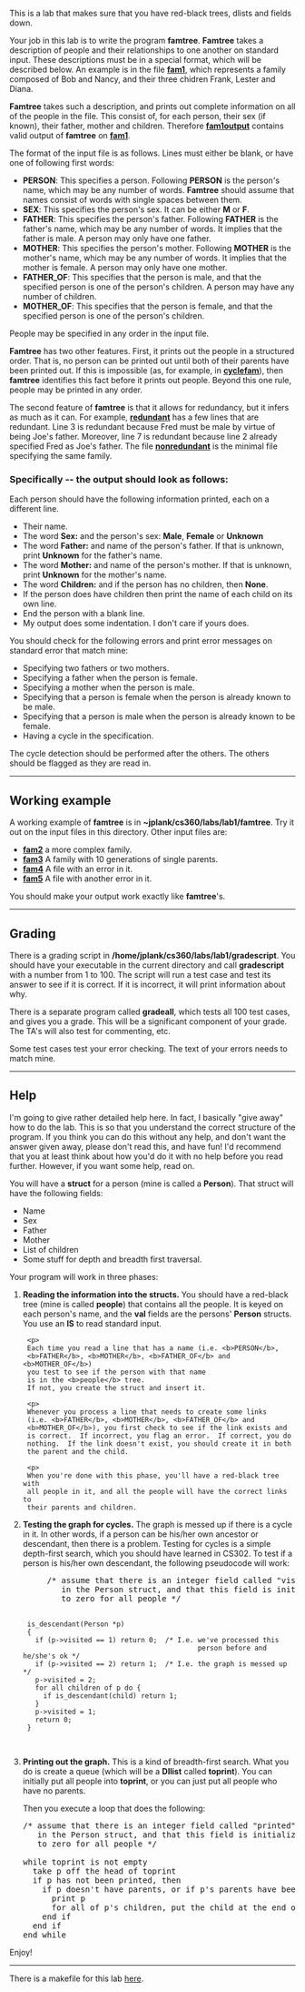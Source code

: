 This is a lab that makes sure that you have red-black trees, dlists and 
fields down.  
<p>
Your job in this lab is to write the program <b>famtree</b>.  <b>Famtree</b>
takes a description of people and their relationships to one another
on standard input.  These descriptions must be in a special format, 
which will be described below.  An example is in the file
<a href=fam1><b>fam1</b></a>, which represents a family composed of
Bob and Nancy, and their three chidren Frank, Lester and 
Diana.
<p>
<b>Famtree</b> takes such a description, and prints out complete
information on all of the people in the file.  This consist of, for
each person, their sex (if known), their father, mother and children.
Therefore 
<a href=fam1output><b>fam1output</b></a> contains valid output of
<b>famtree</b> on <a href=fam1><b>fam1</b></a>.
<p>
The format of the input file is as follows.  Lines must either 
be blank, or have one of following first words:
<UL>
<LI> <b>PERSON</b>: This specifies a person.  Following <b>PERSON</b>
     is the person's name, which may be any number of words.
     <b>Famtree</b> should assume that names consist of words with
     single spaces between them.
<LI> <b>SEX</b>: This specifies the person's sex.  It can be
     either <b>M</b> or <b>F</b>.
<LI> <b>FATHER</b>: This specifies the person's father.  
     Following <b>FATHER</b>
     is the father's name, which may be any number of words.
     It implies that the father is male.
     A person may only have one father.
<LI> <b>MOTHER</b>: This specifies the person's mother.  
     Following <b>MOTHER</b>
     is the mother's name, which may be any number of words.
     It implies that the mother is female.
     A person may only have one mother.
<LI> <b>FATHER_OF</b>: This specifies that the person is male,
     and that the specified person is one of the person's children.
     A person may have any number of children.
<LI> <b>MOTHER_OF</b>: This specifies that the person is female,
     and that the specified person is one of the person's children.
</UL>
People may be specified in any order in the input file.
<p>

<b>Famtree</b> has two other features.  First, it prints out the 
people in a structured order.  That is, no person can be printed out
until both of their parents have been printed out.  If this is impossible
(as, for example, in 
<a href=cyclefam><b>cyclefam</b></a>), then <b>famtree</b> identifies 
this fact before it prints out people.
Beyond this one rule, people may be printed in any order.  
<p>
The second feature of <b>famtree</b> is that it allows for redundancy, 
but it infers as much as it can.  For example, 
<a href=redundant><b>redundant</b></a> has a few lines that are 
redundant.  Line 3 is redundant because Fred must be
male by virtue of being Joe's father.  Moreover, line 7 is redundant
because line 2 already specified Fred as Joe's father.  The file
<a href=nonredundant><b>nonredundant</b></a> is the minimal file specifying
the same family.
<h3>Specifically -- the output should look as follows:</h3>
Each person should have the following information printed, each on a different line.
<UL>
<LI> Their name.
<LI> The word <b>Sex:</b> and the person's sex: <b>Male</b>, <b>Female</b> or <b>Unknown</b>
<LI> The word <b>Father:</b> and name of the person's father.  If that is unknown, print <b>Unknown</b> for the father's name.
<LI> The word <b>Mother:</b> and name of the person's mother.  If that is unknown, print <b>Unknown</b> for the mother's name.
<LI> The word <b>Children:</b> and if the person has no children, then <b>None</b>.
<LI> If the person does have children then print the name of each child on its own line.
<LI> End the person with a blank line.
<LI> My output does some indentation.  I don't care if yours does.
</ul>
You should check for the following errors and print error messages on standard error that match mine:
<UL>
<LI> Specifying two fathers or two mothers.
<LI> Specifying a father when the person is female.
<LI> Specifying a mother when the person is male.
<LI> Specifying that a person is female when the person is already known to be male.
<LI> Specifying that a person is male when the person is already known to be female.
<LI> Having a cycle in the specification.
</UL>

<p>
The cycle detection should be performed after the others.  The others should be 
flagged as they are read in.

<hr>
<h2>Working example</h2>
A working example of <b>famtree</b> is in 
<b>~jplank/cs360/labs/lab1/famtree</b>.  Try it out on the input files in 
this directory.  Other input files are:
<UL>
<LI><a href=fam2><b>fam2</b></a> a more complex family.
<LI><a href=fam3><b>fam3</b></a> A family with 10 generations of single
    parents.
<LI><a href=fam4><b>fam4</b></a> A file with an error in it.
<LI><a href=fam5><b>fam5</b></a> A file with another error in it.
</UL>
You should make your output work exactly like <b>famtree</b>'s.

<hr>
<h2>Grading</h2>

There is a grading script in <b>/home/jplank/cs360/labs/lab1/gradescript</b>.  You should have your executable
in the current directory and call <b>gradescript</b> with a number from 1 to 100.  The script will run a 
test case and test its answer to see if it is correct.  If it is incorrect, it will print information about
why.
<p>
There is a separate program called <b>gradeall</b>, which tests all 100 test cases, and gives you a grade.
This will be a significant component of your grade.  The TA's will also test for commenting, etc.
<p>
Some test cases test your error checking.  The text of your errors needs to match mine.

<hr>
<h2>Help</h2>
I'm going to give rather detailed help here.  In fact, I basically
"give away" how to do the lab.  This is so that you understand the
correct structure of the program.  If you think you can do this
without any help, and don't want the answer given away, please
don't read this, and have fun!  I'd recommend that you at least
think about how you'd do it with no help before you read further.
However, if you want some help,
read on.  
<p>
You will have a <b>struct</b> for a person (mine is called a <b>Person</b>).
That struct will have the following fields: 
<UL>
<LI> Name
<LI> Sex
<LI> Father
<LI> Mother
<LI> List of children
<LI> Some stuff for depth and breadth first traversal.
</UL>
<p>
Your program will work in three phases:
<OL>
<LI> <b>Reading the information into the structs.</b>  You should have 
     a red-black tree (mine is called <b>people</b>) that contains all
     the people.  It is keyed on each person's name, and the <b>val</b>
     fields are the persons' <b>Person</b> structs.  You use an
     <b>IS</b> to read standard input.  

     <p>
     Each time you read a line that has a name (i.e. <b>PERSON</b>, 
     <b>FATHER</b>, <b>MOTHER</b>, <b>FATHER_OF</b> and <b>MOTHER_OF</b>)
     you test to see if the person with that name 
     is in the <b>people</b> tree.
     If not, you create the struct and insert it.  

     <p>
     Whenever you process a line that needs to create some links 
     (i.e. <b>FATHER</b>, <b>MOTHER</b>, <b>FATHER_OF</b> and 
     <b>MOTHER_OF</b>), you first check to see if the link exists and
     is correct.  If incorrect, you flag an error.  If correct, you do
     nothing.  If the link doesn't exist, you should create it in both
     the parent and the child.
   
     <p>
     When you're done with this phase, you'll have a red-black tree with
     all people in it, and all the people will have the correct links to
     their parents and children.
     
<LI> <b>Testing the graph for cycles.</b>
     The graph is messed up if there is a cycle in it.  In other words,
     if a person can be his/her own ancestor or descendant, then there
     is a problem.  Testing for cycles is a simple depth-first search, 
     which you should have learned in CS302.  To test if a person is
     his/her own descendant, the following pseudocode will work:
<pre>
     /* assume that there is an integer field called "visited" 
        in the Person struct, and that this field is initialized 
        to zero for all people */

     is_descendant(Person *p)
     {
       if (p->visited == 1) return 0;  /* I.e. we've processed this 
                                               person before and he/she's ok */
       if (p->visited == 2) return 1;  /* I.e. the graph is messed up */
       p->visited = 2;
       for all children of p do {
         if is_descendant(child) return 1;
       }
       p->visited = 1;
       return 0;
     }
</pre>

<LI> <b>Printing out the graph.</b>
     This is
     a kind of breadth-first search.  What you do is create a queue (which
     will be a <b>Dllist</b>
     called <b>toprint</b>).  You can initially put all people into
     <b>toprint</b>, or you can just put all people who have no parents.
     <p>
     Then you execute a loop that does the following:

<pre>
/* assume that there is an integer field called "printed" 
   in the Person struct, and that this field is initialized 
   to zero for all people */
 
while toprint is not empty
  take p off the head of toprint
  if p has not been printed, then 
    if p doesn't have parents, or if p's parents have been printed then
      print p
      for all of p's children, put the child at the end of toprint
    end if
  end if
end while
</pre>
</OL>

Enjoy!

<hr>
There is a makefile for this lab  
<a href=makefile>here</a>.